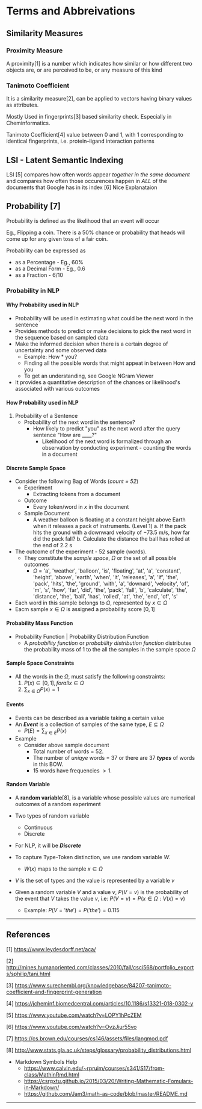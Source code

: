 # Terms and Abbreivations

## Similarity Measures

### Proximity Measure

A proximity[1] is a number which indicates how similar or how different two objects are, or are perceived to be, or any measure of this kind

### Tanimoto Coefficient

It is a similarity measure[2], can be applied to vectors having binary values as attributes.

Mostly Used in fingerprints[3] based similarity check. Especially in Cheminformatics.

Tanimoto Coefficient[4] value between 0 and 1, with 1 corresponding to identical fingerprints, i.e. protein–ligand interaction patterns

## LSI - Latent Semantic Indexing

LSI [5] compares how often words appear _together in the same document_ and compares how often those occurences happen in _ALL_ of the documents that Google has in its index
[6] Nice Explanataion

## Probability [7]

Probability is defined as the likelihood that an event will occur

Eg., Flipping a coin. There is a 50% chance or probability that heads will come up for any given toss of a fair coin.

Probability can be expressed as

- as a Percentage - Eg., 60%
- as a Decimal Form - Eg., 0.6
- as a Fraction - 6/10

### Probability in NLP

#### Why Probability used in NLP
- Probability will be used in estimating what could be the next word in the sentence
- Provides methods to predict or make decisions to pick the next word in the sequence based on sampled data
- Make the informed decision when there is a certain degree of uncertainty and some observed data
    - Example: How * you?
    - Finding all the possible words that might appeat in between How and you
    - To get an understanding, see Google NGram Viewer
- It provides a quantitative description of the chances or likelihood's associated with various outcomes

#### How Probability used in NLP

1. Probability of a Sentence
    - Probability of the next word in the sentence?
        - How likely to predict "you" as the next word after the query sentence "How are ____?"
            - Likelihood of the next word is formalized through an observation by conducting experiment - counting the words in a document

#### Discrete Sample Space
- Consider the following Bag of Words (_count = 52_)
    - Experiment
        - Extracting tokens from a document
    - Outcome
        - Every token/word in _x_ in the document
    - Sample Document
        - A weather balloon is floating at a constant height above Earth when it releases a pack of instruments. (Level 1) a. If the pack hits the ground with a downward velocity of −73.5 m/s, how far did the pack fall? b. Calculate the distance the ball has rolled at the end of 2.2 s 
- The outcome of the experiment - 52 sample (words).
    - They constitute the _sample space_, $\Omega$ or the set of all possible outcomes
        - $\Omega$ = 'a', 'weather', 'balloon', 'is', 'floating', 'at', 'a', 'constant', 'height', 'above', 'earth', 'when', 'it', 'releases', 'a', 'if', 'the', 'pack', 'hits', 'the', 'ground', 'with', 'a', 'downard', 'velocity', 'of', 'm', 's', 'how', 'far', 'did', 'the', 'pack', 'fall', 'b', 'calculate', 'the', 'distance', 'the', 'ball', 'has', 'rolled', 'at', 'the', 'end', 'of', 's'
- Each word in this sample belongs to $\Omega$, represented by $x \in \Omega$
- Eacm sample $x \in \Omega$ is assigned a probability score $[ 0, 1 ]$

#### Probability Mass Function
- Probability Function | Probability Distribution Function
    - A _probability function_ or _probability distribution function_ distributes the probability mass of $1$ to the all the samples in the sample space $\Omega$

#### Sample Space Constraints
- All the words in the $\Omega$, must satisfy the following constraints:
    1. $P(x) \in [0,1], for all x \in \Omega$
    2. $\sum_{x \in \Omega} P(x) = 1$

#### Events

- Events can be described as a variable taking a certain value
- An __*Event*__ is a collection of samples of the same type, $E \subseteq \Omega$
    - $P(E) = \sum_{x \in E} P(x)$
- Example
    - Consider above sample document
        - Total number of words = 52.
        - The number of _uniqye_ words = 37 or there are 37 __*types*__ of words in this BOW.
        - 15 words have frequencies $> 1$.

#### Random Variable

- A __random variable__[8], is a variable whose possible values are numerical outcomes of a random experiment
- Two types of random variable
    - Continuous
    - Discrete
- For NLP, it will be __*Discrete*__

- To capture Type-Token distinction, we use random variable $W$.
    - $W(x)$ maps to the sample $x \in \Omega$
- $V$ is the set of types and the value is represented by a variable $v$
- Given a random variable $V$ and a value $v$, $P(V = v)$ is the probability of the event that $V$ takes the value $v$, i.e: $P(V = v) = P(x \in \Omega: V(x) = v)$
    - Example: $P(V = 'the') = P('the') = 0.115$

----

## References

[1] <https://www.leydesdorff.net/aca/>

[2] <http://mines.humanoriented.com/classes/2010/fall/csci568/portfolio_exports/sphilip/tani.html>

[3] <https://www.surechembl.org/knowledgebase/84207-tanimoto-coefficient-and-fingerprint-generation>

[4] <https://jcheminf.biomedcentral.com/articles/10.1186/s13321-018-0302-y>

[5] <https://www.youtube.com/watch?v=LOPY1hPcZEM>

[6] <https://www.youtube.com/watch?v=OvzJiur55vo>

[7] <https://cs.brown.edu/courses/cs146/assets/files/langmod.pdf>

[8] http://www.stats.gla.ac.uk/steps/glossary/probability_distributions.html


- Markdown Symbols Help
    - <https://www.calvin.edu/~rpruim/courses/s341/S17/from-class/MathinRmd.html>
    - <https://csrgxtu.github.io/2015/03/20/Writing-Mathematic-Fomulars-in-Markdown/>
    - <https://github.com/Jam3/math-as-code/blob/master/README.md>

----
